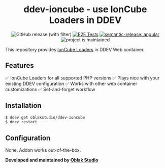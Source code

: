 <div align="center">

# ddev-ioncube - use IonCube Loaders in DDEV

![GitHub release (with filter)](https://img.shields.io/github/v/release/oblakstudio/ddev-ioncube)
[![E2E Tests](https://github.com/oblakstudio/ddev-ioncube/actions/workflows/cron_tests.yml/badge.svg?event=schedule)](https://github.com/oblakstudio/ddev-ioncube/actions/workflows/tests.yml)
[![semantic-release: angular](https://img.shields.io/badge/semantic--release-angular-e10079?logo=semantic-release)](https://github.com/semantic-release/semantic-release)
![project is maintained](https://img.shields.io/maintenance/yes/2024.svg)

</div>

This repository provides [IonCube Loaders](https://www.ioncube.com/loaders.php) in DDEV Web container. 

## Features

✅ IonCube Loaders for all supported PHP versions
✅ Plays nice with your existing DDEV configuration
✅ Works with other web container customizations
✅ Set-and-forget workflow

## Installation

```bash
$ ddev get oblakstudio/ddev-ioncube
$ ddev restart
```
## Configuration

None. Addon works out-of-the-box.

**Developed and maintained by [Oblak Studio](https://github.com/oblakstudio)**
